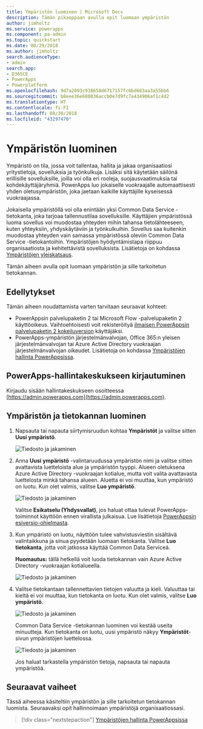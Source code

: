 ```yaml
---
title: Ympäristön luominen | Microsoft Docs
description: Tämän pikaoppaan avulla opit luomaan ympäristön
author: jimholtz
ms.service: powerapps
ms.component: pa-admin
ms.topic: quickstart
ms.date: 08/29/2018
ms.author: jimholtz
search.audienceType:
- admin
search.app:
- D365CE
- PowerApps
- Powerplatform
ms.openlocfilehash: 9d7a2093c938658d6717157fc6bd683aa3a55bb6
ms.sourcegitcommit: b8eee36e680036accb0e7d9fc7a434906af1c4d2
ms.translationtype: HT
ms.contentlocale: fi-FI
ms.lasthandoff: 08/30/2018
ms.locfileid: "43297470"
---
```

# <a name="create-an-environment"></a>Ympäristön luominen
Ympäristö on tila, jossa voit tallentaa, hallita ja jakaa organisaatiosi yritystietoja, sovelluksia ja työnkulkuja. Lisäksi sitä käytetään säilönä erillisille sovelluksille, joilla voi olla eri rooleja, suojausvaatimuksia tai kohdekäyttäjäryhmiä. PowerApps luo jokaiselle vuokraajalle automaattisesti yhden oletusympäristön, joka jaetaan kaikille käyttäjille kyseisessä vuokraajassa.

Jokaisella ympäristöllä voi olla enintään yksi Common Data Service -tietokanta, joka tarjoaa tallennustilaa sovelluksille. Käyttäjien ympäristössä luoma sovellus voi muodostaa yhteyden mihin tahansa tietolähteeseen, kuten yhteyksiin, yhdyskäytäviin ja työnkulkuihin. Sovellus saa kuitenkin muodostaa yhteyden vain samassa ympäristössä oleviin Common Data Service -tietokantoihin. Ympäristöjen hyödyntämistapa riippuu organisaatiosta ja kehitettävistä sovelluksista. Lisätietoja on kohdassa [Ympäristöjen yleiskatsaus](environments-overview.md).

Tämän aiheen avulla opit luomaan ympäristön ja sille tarkoitetun tietokannan.

## <a name="prerequisites"></a>Edellytykset
 Tämän aiheen noudattamista varten tarvitaan seuraavat kohteet:
 * PowerAppsin palvelupaketin 2 tai Microsoft Flow -palvelupaketin 2 käyttöoikeus. Vaihtoehtoisesti voit rekisteröityä [ilmaisen PowerAppsin palvelupaketin 2 kokeiluversion](https://web.powerapps.com/signup?redirect=marketing&email=) käyttäjäksi.
 * PowerApps-ympäristön järjestelmänvalvojan, Office 365:n yleisen järjestelmänvalvojan tai Azure Active Directory vuokraajan järjestelmänvalvojan oikeudet. Lisätietoja on kohdassa [Ympäristöjen hallinta PowerAppsissa](environments-administration.md).

## <a name="sign-in-to-the-powerapps-admin-center"></a>PowerApps-hallintakeskukseen kirjautuminen
Kirjaudu sisään hallintakeskukseen osoitteessa [https://admin.powerapps.com](https://admin.powerapps.com).

## <a name="create-an-environment-and-database"></a>Ympäristön ja tietokannan luominen
1. Napsauta tai napauta siirtymisruudun kohtaa **Ympäristöt** ja valitse sitten **Uusi ympäristö**.

    ![Tiedosto ja jakaminen](./media/create-environment/new-environment.png)
2. Anna **Uusi ympäristö** -valintaruudussa ympäristön nimi ja valitse sitten avattavista luetteloista alue ja ympäristön tyyppi. Alueen oletuksena Azure Active Directory -vuokraajan kotialue, mutta voit valita avattavasta luettelosta minkä tahansa alueen. Aluetta ei voi muuttaa, kun ympäristö on luotu. Kun olet valmis, valitse **Luo ympäristö**.

    ![Tiedosto ja jakaminen](./media/create-environment/new-environment-dialog.png)

    Valitse **Esikatselu (Yhdysvallat)**, jos haluat ottaa tulevat PowerApps-toiminnot käyttöön ennen virallista julkaisua. Lue lisätietoja [PowerAppsin esiversio-ohjelmasta](preview-environments.md).
3. Kun ympäristö on luotu, näyttöön tulee vahvistusviestin sisältävä valintaikkuna ja sinua pyydetään luomaan tietokanta. Valitse **Luo tietokanta**, jotta voit jatkossa käyttää Common Data Serviceä.

    **Huomautus:** tällä hetkellä voit luoda tietokannan vain Azure Active Directory -vuokraajan kotialueella.

    ![Tiedosto ja jakaminen](./media/create-environment/create-database-dialog.png)
4. Valitse tietokantaan tallennettavien tietojen valuutta ja kieli. Valuuttaa tai kieltä ei voi muuttaa, kun tietokanta on luotu. Kun olet valmis, valitse **Luo ympäristö**.

    ![Tiedosto ja jakaminen](./media/create-environment/create-database-dialog2.png)

    Common Data Service -tietokannan luominen voi kestää useita minuutteja. Kun tietokanta on luotu, uusi ympäristö näkyy **Ympäristöt**-sivun ympäristöjen luettelossa.

    ![Tiedosto ja jakaminen](./media/create-environment/new-environment-created.png)

    Jos haluat tarkastella ympäristön tietoja, napsauta tai napauta ympäristöä.

## <a name="next-steps"></a>Seuraavat vaiheet
Tässä aiheessa käsiteltiin ympäristön ja sille tarkoitetun tietokannan luomista. Seuraavaksi opit hallinnoimaan ympäristöjä organisaatiossasi.

> [!div class="nextstepaction"]
> [Ympäristöjen hallinta PowerAppsissa](environments-administration.md)
